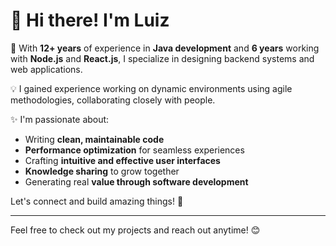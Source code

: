 # 👋 Hi there! I'm Luiz

🚀 With **12+ years** of experience in **Java development** and **6 years** working with **Node.js** and **React.js**, I specialize in designing backend systems and web applications.

💡 I gained experience working on dynamic environments using agile methodologies, collaborating closely with people.

✨ I'm passionate about:
- Writing **clean, maintainable code**
- **Performance optimization** for seamless experiences
- Crafting **intuitive and effective user interfaces**
- **Knowledge sharing** to grow together
- Generating real **value through software development**

Let's connect and build amazing things! 🚀

---

Feel free to check out my projects and reach out anytime! 😊

